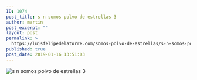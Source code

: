 ```yaml
---
ID: 1074
post_title: s n somos polvo de estrellas 3
author: martin
post_excerpt: ""
layout: post
permalink: >
  https://luisfelipedelatorre.com/somos-polvo-de-estrellas/s-n-somos-polvo-de-estrellas-3/
published: true
post_date: 2019-01-16 13:51:03
---
```

<p><img src="https://luisfelipedelatorre.com/wp-content/uploads/2019/01/s-n-somos-polvo-de-estrellas-3-1024x726.jpg" alt="s n somos polvo de estrellas 3"/></p>